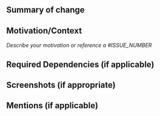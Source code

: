 ## Summary of change 

## Motivation/Context
_Describe your motivation or reference a #ISSUE_NUMBER_

## Required Dependencies (if applicable)

## Screenshots (if appropriate)

## Mentions (if applicable)

